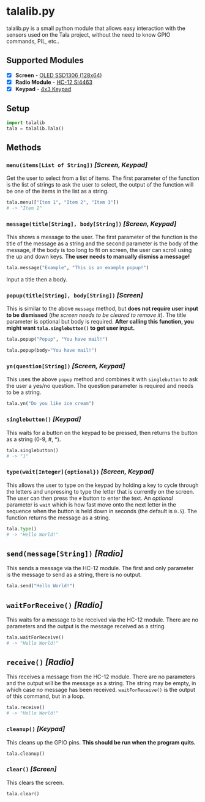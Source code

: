 # talalib.py
talalib.py is a small python module that allows easy interaction with the sensors used on the Tala project, without the need to know GPIO commands, PIL, etc..

## Supported Modules
- [x] **Screen** - [OLED SSD1306 (128x64)](http://www.ebay.co.uk/itm/I2C-OLED-Display-128X64-0-96-SSD1306-For-Arduino-Raspberry-Pi-ESP8266-etc-/172736606184)
- [x] **Radio Module** - [HC-12 SI4463](http://www.ebay.co.uk/itm/433Mhz-HC-12-SI4463-Wireless-Serial-Port-Module-1000m-Replace-Bluetooth-TE296-/281772656589)
- [x] **Keypad** - [4x3 Keypad](http://www.ebay.co.uk/itm/12-4x3-key-Switch-Membrane-Matrix-KeyPad-Self-Adhesive-Arduino-RPI-PIC-AVR-/131708189209)

## Setup

```python
import talalib
tala = talalib.Tala()
```

## Methods

### `menu(items[List of String])` *[Screen, Keypad]*

Get the user to select from a list of items. The first parameter of the function
is the list of strings to ask the user to select, the output of the function will
be one of the items in the list as a string.

```python
tala.menu(["Item 1", "Item 2", "Item 3"])
# -> "Item 1"
```

### `message(title[String], body[String])` *[Screen, Keypad]*

This shows a message to the user. The first parameter of the function is the
title of the message as a string and the second parameter is the body of the message,
if the body is too long to fit on screen, the user can scroll using the up and
down keys. **The user needs to manually dismiss a message!**

```python
tala.message("Example", "This is an example popup!")
```

Input a title then a body.

### `popup(title[String], body[String])` *[Screen]*

This is similar to the above `message` method, but **does not require user input to
be dismissed** (*the screen needs to be cleared to remove it*). The title parameter
is optional but body is required. **After calling this function, you might want
`tala.singlebutton()` to get user input.**

```python
tala.popup("Popup", "You have mail!")
```

```python
tala.popup(body="You have mail!")
```

### `yn(question[String])` *[Screen, Keypad]*

This uses the above `popup` method and combines it with `singlebutton` to ask the
user a yes/no question. The question parameter is required and needs to be a
string.

```python
tala.yn("Do you like ice cream")
```

### `singlebutton()` *[Keypad]*

This waits for a button on the keypad to be pressed, then returns the button as
a string (0-9, #, \*).

```python
tala.singlebutton()
# -> "1"
```

### `type(wait[Integer]{optional})` *[Screen, Keypad]*

This allows the user to type on the keypad by holding a key to cycle through the
letters and unpressing to type the letter that is currently on the screen. The
user can then press the `#` button to enter the text. An *optional* parameter is
`wait` which is how fast move onto the next letter in the sequence when the button
is held down in seconds (the default is `0.5`). The function returns the message
as a string.

```python
tala.type()
# -> "Hello World!"
```

## `send(message[String])` *[Radio]*

This sends a message via the HC-12 module. The first and only parameter is the
message to send as a string, there is no output.

```python
tala.send("Hello World!")
```

## `waitForReceive()` *[Radio]*

This waits for a message to be received via the HC-12 module. There are no
parameters and the output is the message received as a string.

```python
tala.waitForReceive()
# -> "Hello World!"
```

## `receive()` *[Radio]*

This receives a message from the HC-12 module. There are no parameters and the
output will be the message as a string. The string may be empty, in which case
no message has been received. `waitForReceive()` is the output of this command,
but in a loop.

```python
tala.receive()
# -> "Hello World!"
```

### `cleanup()` *[Keypad]*

This cleans up the GPIO pins. **This should be run when the program quits.**

```python
tala.cleanup()
```

### `clear()` *[Screen]*

This clears the screen.

```python
tala.clear()
```

